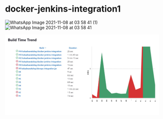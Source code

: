 # docker-jenkins-integration1

![WhatsApp Image 2021-11-08 at 03 58 41 (1)](https://user-images.githubusercontent.com/85924533/140664179-ae5b4444-bb88-4f40-b70d-b5911241a22c.jpeg)
![WhatsApp Image 2021-11-08 at 03 58 41](https://user-images.githubusercontent.com/85924533/140664196-6b7a7f4c-1a0e-4d45-a808-a1b84a539f31.jpeg)


![alt text](https://github.com/KOKADWARAkshay/docker-jenkins-integration1/blob/c020dc42d3ec04e55f13f783506d66be6ad2ed36/buildtrend.jpg)
